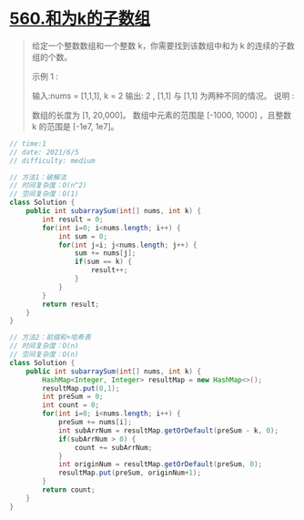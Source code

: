 # [560.和为k的子数组](https://leetcode-cn.com/problems/subarray-sum-equals-k/)

> 给定一个整数数组和一个整数 k，你需要找到该数组中和为 k 的连续的子数组的个数。
>
> 示例 1 :
>
> 输入:nums = [1,1,1], k = 2
> 输出: 2 , [1,1] 与 [1,1] 为两种不同的情况。
> 说明 :
>
> 数组的长度为 [1, 20,000]。
> 数组中元素的范围是 [-1000, 1000] ，且整数 k 的范围是 [-1e7, 1e7]。
>

```java
// time:1
// date: 2021/6/5
// difficulty: medium	

// 方法1：破解法
// 时间复杂度：O(n^2)
// 空间复杂度：O(1)
class Solution {
	public int subarraySum(int[] nums, int k) {
		int result = 0;
		for(int i=0; i<nums.length; i++) {
			int sum = 0;
			for(int j=i; j<nums.length; j++) {
				sum += nums[j];
				if(sum == k) {
					result++;
				} 
			}
		}
		return result;
	}
}

// 方法2：前缀和+哈希表
// 时间复杂度：O(n)
// 空间复杂度：O(n)
class Solution {
	public int subarraySum(int[] nums, int k) {
		HashMap<Integer, Integer> resultMap = new HashMap<>();
		resultMap.put(0,1);
		int preSum = 0;
		int count = 0;
		for(int i=0; i<nums.length; i++) {
			preSum += nums[i];
			int subArrNum = resultMap.getOrDefault(preSum - k, 0);
			if(subArrNum > 0) {
				count += subArrNum;
			}
			int originNum = resultMap.getOrDefault(preSum, 0);
			resultMap.put(preSum, originNum+1);
		}
		return count;
	}
}

```

